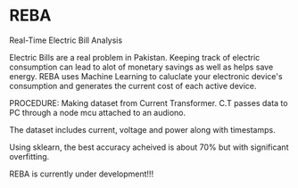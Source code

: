 # REBA
Real-Time Electric Bill Analysis 

Electric Bills are a real problem in Pakistan.
Keeping track of electric consumption can lead to alot of monetary savings as well as helps save energy.
REBA uses Machine Learning to caluclate your electronic device's consumption and generates the current cost of each active device.

PROCEDURE:
Making dataset from Current Transformer.
C.T passes data to PC through a node mcu attached to an audiono.

The dataset includes current, voltage and power along with timestamps.

Using sklearn, the best accuracy acheived is about 70% but with significant overfitting.

REBA is currently under development!!!
